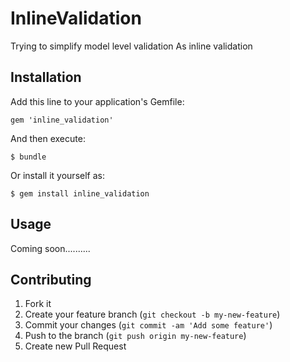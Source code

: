 # InlineValidation

Trying to simplify model level validation As inline validation 

## Installation

Add this line to your application's Gemfile:

    gem 'inline_validation'

And then execute:

    $ bundle

Or install it yourself as:

    $ gem install inline_validation

## Usage

Coming soon..........

## Contributing

1. Fork it
2. Create your feature branch (`git checkout -b my-new-feature`)
3. Commit your changes (`git commit -am 'Add some feature'`)
4. Push to the branch (`git push origin my-new-feature`)
5. Create new Pull Request

